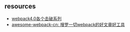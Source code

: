 ## resources

- [webpack4.0各个击破系列](https://www.cnblogs.com/dashnowords/p/9572755.html)
- [awesome-webpack-cn: 搜罗一切webpack的好文章好工具](https://github.com/webpack-china/awesome-webpack-cn)
